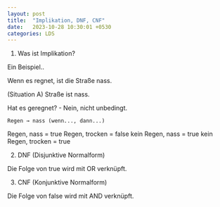 ```yaml
---
layout: post
title:  "Implikation, DNF, CNF"
date:   2023-10-28 10:30:01 +0530
categories: LDS
---
```


1. Was ist Implikation?

Ein Beispiel..

Wenn es regnet, ist die Straße nass.

(Situation A) Straße ist nass.

Hat es geregnet? - Nein, nicht unbedingt.

    Regen → nass (wenn..., dann...)

Regen, nass = true
Regen, trocken = false
kein Regen, nass = true
kein Regen, trocken = true
        
2. DNF (Disjunktive Normalform)

Die Folge von true wird mit OR verknüpft. 

3. CNF (Konjunktive Normalform)

Die Folge von false wird mit AND verknüpft.
